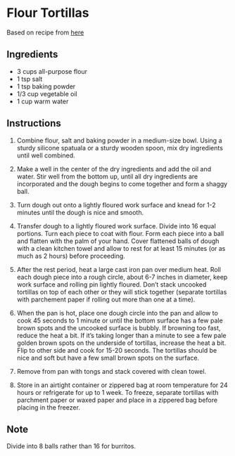 # Flour Tortillas

Based on recipe from [here](https://thecafesucrefarine.com/best-ever-homemade-flour-tortillas/#wprm-recipe-container-28318)

## Ingredients

* 3 cups all-purpose flour
* 1 tsp salt
* 1 tsp baking powder
* 1/3 cup vegetable oil
* 1 cup warm water

## Instructions 

1. Combine flour, salt and baking powder in a medium-size bowl. Using a sturdy silicone spatuala or a sturdy wooden spoon, mix dry ingredients until well combined.
   
2. Make a well in the center of the dry ingredients and add the oil and water. Stir well from the bottom up, until all dry ingredients are incorporated and the dough begins to come together and form a shaggy ball.
   
3. Turn dough out onto a lightly floured work surface and knead for 1-2 minutes until the dough is nice and smooth. 

4. Transfer dough to a lightly floured work surface. Divide into 16 equal portions. Turn each piece to coat with flour. Form each piece into a ball and flatten with the palm of your hand. Cover flattened balls of dough with a clean kitchen towel and allow to rest for at least 15 minutes (or as much as 2 hours) before proceeding.

5. After the rest period, heat a large cast iron pan over medium heat. Roll each dough piece into a rough circle, about 6-7 inches in diameter, keep work surface and rolling pin lightly floured. Don’t stack uncooked tortillas on top of each other or they will stick together (separate tortillas with parchement paper if rolling out more than one at a time).

6. When the pan is hot, place one dough circle into the pan and allow to cook 45 seconds to 1 minute or until the bottom surface has a few pale brown spots and the uncooked surface is bubbly. If browning too fast, reduce the heat a bit. If it’s taking longer than a minute to see a few pale golden brown spots on the underside of tortillas, increase the heat a bit. Flip to other side and cook for 15-20 seconds. The tortillas should be nice and soft but have a few small brown spots on the surface. 

7. Remove from pan with tongs and stack covered with clean towel. 

8. Store in an airtight container or zippered bag at room temperature for 24 hours or refrigerate for up to 1 week. To freeze, separate tortillas with parchment paper or waxed paper and place in a zippered bag before placing in the freezer.

## Note

Divide into 8 balls rather than 16 for burritos. 
